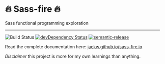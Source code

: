 # 🔥 Sass-fire 🔥

Sass functional programming exploration

---
![Build Status](https://drone.heywesty.com/api/badges/jackw/sass-fire/status.svg)
[![devDependency Status](https://david-dm.org/jackw/sass-fire/dev-status.svg)](https://david-dm.org/jackw/sass-fire#info=devDependencies)
[![semantic-release](https://img.shields.io/badge/%20%20%F0%9F%93%A6%F0%9F%9A%80-semantic--release-e10079.svg)](https://github.com/semantic-release/semantic-release)

Read the complete documentation here: [jackw.github.io/sass-fire.io](https://jackw.github.io/sass-fire.io/)

_Disclaimer_ this project is more for my own learnings than anything.
